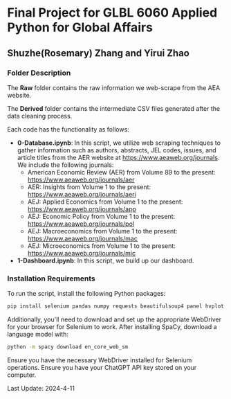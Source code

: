 # Final Project for GLBL 6060 Applied Python for Global Affairs

## Shuzhe(Rosemary) Zhang and Yirui Zhao

### Folder Description

The **Raw** folder contains the raw information we web-scrape from the AEA website.

The **Derived** folder contains the intermediate CSV files generated after the data cleaning process.

Each code has the functionality as follows:

-   **0-Database.ipynb**: In this script, we utilize web scraping techniques to gather information such as authors, abstracts, JEL codes, issues, and article titles from the AER website at <https://www.aeaweb.org/journals>. We include the following journals:
    -   American Economic Review (AER) from Volume 89 to the present: <https://www.aeaweb.org/journals/aer>
    -   AER: Insights from Volume 1 to the present: <https://www.aeaweb.org/journals/aeri>
    -   AEJ: Applied Economics from Volume 1 to the present: <https://www.aeaweb.org/journals/app>
    -   AEJ: Economic Policy from Volume 1 to the present: <https://www.aeaweb.org/journals/pol>
    -   AEJ: Macroeconomics from Volume 1 to the present: <https://www.aeaweb.org/journals/mac>
    -   AEJ: Microeconomics from Volume 1 to the present: <https://www.aeaweb.org/journals/mic>
-   **1-Dashboard.ipynb**: In this script, we build up our dashboard.

### Installation Requirements

To run the script, install the following Python packages:

``` bash
pip install selenium pandas numpy requests beautifulsoup4 panel hvplot spacy sentence-transformers bertopic scikit-learn openai
```

Additionally, you'll need to download and set up the appropriate WebDriver for your browser for Selenium to work. After installing SpaCy, download a language model with:

``` bash
python -m spacy download en_core_web_sm
```

Ensure you have the necessary WebDriver installed for Selenium operations. Ensure you have your ChatGPT API key stored on your computer.

Last Update: 2024-4-11
